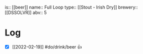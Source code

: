 is:: [[beer]]
name:: Full Loop
type:: [[Stout - Irish Dry]]
brewery:: [[DSSOLVR]]
abv:: 5

# Log
- [x] [[2022-02-19]] #do/drink/beer 👍
